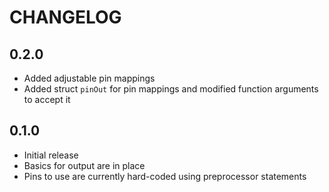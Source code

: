 CHANGELOG
=========
## 0.2.0 ##
* Added adjustable pin mappings
* Added struct `pinOut` for pin mappings and modified function arguments to
  accept it

## 0.1.0 ##
* Initial release
* Basics for output are in place
* Pins to use are currently hard-coded using preprocessor statements
